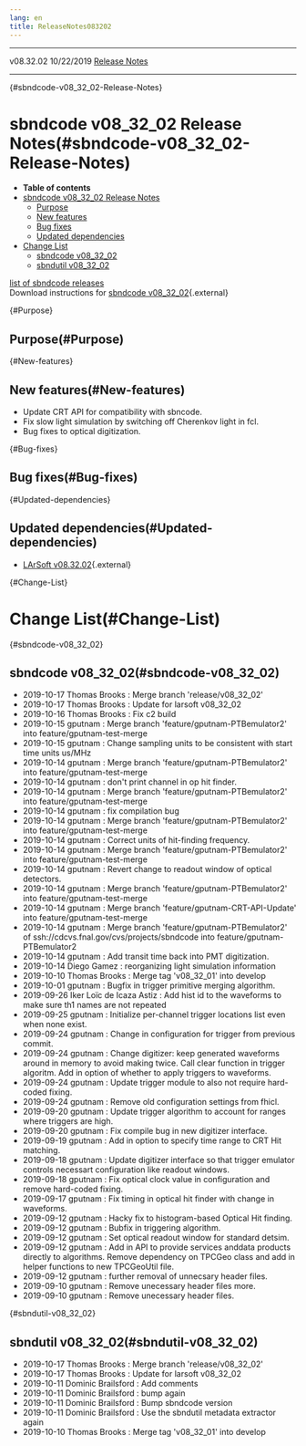 ```yaml
---
lang: en
title: ReleaseNotes083202
---
```


  ----------- ------------ -- -- ------------------------------------------------------
  v08.32.02   10/22/2019         [Release Notes](ReleaseNotes083202.html)
  ----------- ------------ -- -- ------------------------------------------------------

{#sbndcode-v08_32_02-Release-Notes}

sbndcode v08\_32\_02 Release Notes(#sbndcode-v08_32_02-Release-Notes)
======================================================================================

-   **Table of contents**
-   [sbndcode v08\_32\_02 Release
    Notes](#sbndcode-v08_32_02-Release-Notes)
    -   [Purpose](#Purpose)
    -   [New features](#New-features)
    -   [Bug fixes](#Bug-fixes)
    -   [Updated dependencies](#Updated-dependencies)
-   [Change List](#Change-List)
    -   [sbndcode v08\_32\_02](#sbndcode-v08_32_02)
    -   [sbndutil v08\_32\_02](#sbndutil-v08_32_02)

[list of sbndcode
releases](List_of_SBND_code_releases.html)\
Download instructions for [sbndcode
v08\_32\_02](http://scisoft.fnal.gov/scisoft/bundles/sbnd/v08_32_02/sbndcode-v08_32_02.html){.external}

{#Purpose}

Purpose(#Purpose)
----------------------------------

{#New-features}

New features(#New-features)
--------------------------------------------

-   Update CRT API for compatibility with sbncode.
-   Fix slow light simulation by switching off Cherenkov light in fcl.
-   Bug fixes to optical digitization.

{#Bug-fixes}

Bug fixes(#Bug-fixes)
--------------------------------------

{#Updated-dependencies}

Updated dependencies(#Updated-dependencies)
------------------------------------------------------------

-   [LArSoft
    v08.32.02](https://cdcvs.fnal.gov/redmine/projects/larsoft/wiki/ReleaseNotes083202){.external}

{#Change-List}

Change List(#Change-List)
==========================================

{#sbndcode-v08_32_02}

sbndcode v08\_32\_02(#sbndcode-v08_32_02)
----------------------------------------------------------

-   2019-10-17 Thomas Brooks : Merge branch \'release/v08\_32\_02\'
-   2019-10-17 Thomas Brooks : Update for larsoft v08\_32\_02
-   2019-10-16 Thomas Brooks : Fix c2 build
-   2019-10-15 gputnam : Merge branch \'feature/gputnam-PTBemulator2\'
    into feature/gputnam-test-merge
-   2019-10-15 gputnam : Change sampling units to be consistent with
    start time units us/MHz
-   2019-10-14 gputnam : Merge branch \'feature/gputnam-PTBemulator2\'
    into feature/gputnam-test-merge
-   2019-10-14 gputnam : don\'t print channel in op hit finder.
-   2019-10-14 gputnam : Merge branch \'feature/gputnam-PTBemulator2\'
    into feature/gputnam-test-merge
-   2019-10-14 gputnam : fix compilation bug
-   2019-10-14 gputnam : Merge branch \'feature/gputnam-PTBemulator2\'
    into feature/gputnam-test-merge
-   2019-10-14 gputnam : Correct units of hit-finding frequency.
-   2019-10-14 gputnam : Merge branch \'feature/gputnam-PTBemulator2\'
    into feature/gputnam-test-merge
-   2019-10-14 gputnam : Revert change to readout window of optical
    detectors.
-   2019-10-14 gputnam : Merge branch \'feature/gputnam-PTBemulator2\'
    into feature/gputnam-test-merge
-   2019-10-14 gputnam : Merge branch \'feature/gputnam-CRT-API-Update\'
    into feature/gputnam-test-merge
-   2019-10-14 gputnam : Merge branch \'feature/gputnam-PTBemulator2\'
    of ssh://cdcvs.fnal.gov/cvs/projects/sbndcode into
    feature/gputnam-PTBemulator2
-   2019-10-14 gputnam : Add transit time back into PMT digitization.
-   2019-10-14 Diego Gamez : reorganizing light simulation information
-   2019-10-10 Thomas Brooks : Merge tag \'v08\_32\_01\' into develop
-   2019-10-01 gputnam : Bugfix in trigger primitive merging algorithm.
-   2019-09-26 Iker Loïc de Icaza Astiz : Add hist id to the waveforms
    to make sure th1 names are not repeated
-   2019-09-25 gputnam : Initialize per-channel trigger locations list
    even when none exist.
-   2019-09-24 gputnam : Change in configuration for trigger from
    previous commit.
-   2019-09-24 gputnam : Change digitizer: keep generated waveforms
    around in memory to avoid making twice. Call clear function in
    trigger algoritm. Add in option of whether to apply triggers to
    waveforms.
-   2019-09-24 gputnam : Update trigger module to also not require
    hard-coded fixing.
-   2019-09-24 gputnam : Remove old configuration settings from fhicl.
-   2019-09-20 gputnam : Update trigger algorithm to account for ranges
    where triggers are high.
-   2019-09-20 gputnam : Fix compile bug in new digitizer interface.
-   2019-09-19 gputnam : Add in option to specify time range to CRT Hit
    matching.
-   2019-09-18 gputnam : Update digitizer interface so that trigger
    emulator controls necessart configuration like readout windows.
-   2019-09-18 gputnam : Fix optical clock value in configuration and
    remove hard-coded fixing.
-   2019-09-17 gputnam : Fix timing in optical hit finder with change in
    waveforms.
-   2019-09-12 gputnam : Hacky fix to histogram-based Optical Hit
    finding.
-   2019-09-12 gputnam : Bubfix in triggering algorithm.
-   2019-09-12 gputnam : Set optical readout window for standard detsim.
-   2019-09-12 gputnam : Add in API to provide services anddata products
    directly to algorithms. Remove dependency on TPCGeo class and add in
    helper functions to new TPCGeoUtil file.
-   2019-09-12 gputnam : further removal of unnecsary header files.
-   2019-09-10 gputnam : Remove unecessary header files more.
-   2019-09-10 gputnam : Remove unecessary header files.

{#sbndutil-v08_32_02}

sbndutil v08\_32\_02(#sbndutil-v08_32_02)
----------------------------------------------------------

-   2019-10-17 Thomas Brooks : Merge branch \'release/v08\_32\_02\'
-   2019-10-17 Thomas Brooks : Update for larsoft v08\_32\_02
-   2019-10-11 Dominic Brailsford : Add comments
-   2019-10-11 Dominic Brailsford : bump again
-   2019-10-11 Dominic Brailsford : Bump sbndcode version
-   2019-10-11 Dominic Brailsford : Use the sbndutil metadata extractor
    again
-   2019-10-10 Thomas Brooks : Merge tag \'v08\_32\_01\' into develop
